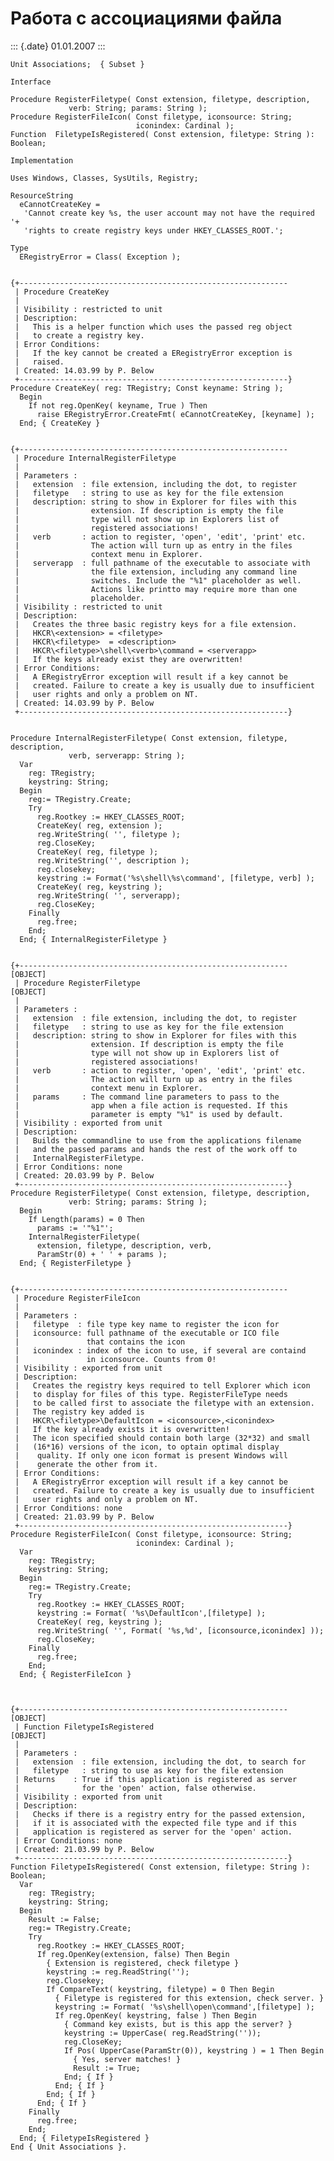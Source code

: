 Работа с ассоциациями файла
===========================

::: {.date}
01.01.2007
:::

    Unit Associations;  { Subset }
     
    Interface
     
    Procedure RegisterFiletype( Const extension, filetype, description,
                 verb: String; params: String );
    Procedure RegisterFileIcon( Const filetype, iconsource: String;
                                iconindex: Cardinal );
    Function  FiletypeIsRegistered( Const extension, filetype: String ):
    Boolean;
     
    Implementation
     
    Uses Windows, Classes, SysUtils, Registry;
     
    ResourceString
      eCannotCreateKey =
       'Cannot create key %s, the user account may not have the required '+
       'rights to create registry keys under HKEY_CLASSES_ROOT.';
     
    Type
      ERegistryError = Class( Exception );
     
     
    {+------------------------------------------------------------
     | Procedure CreateKey
     |
     | Visibility : restricted to unit
     | Description:
     |   This is a helper function which uses the passed reg object
     |   to create a registry key.
     | Error Conditions:
     |   If the key cannot be created a ERegistryError exception is
     |   raised.
     | Created: 14.03.99 by P. Below
     +------------------------------------------------------------}
    Procedure CreateKey( reg: TRegistry; Const keyname: String );
      Begin
        If not reg.OpenKey( keyname, True ) Then
          raise ERegistryError.CreateFmt( eCannotCreateKey, [keyname] );
      End; { CreateKey }
     
     
    {+------------------------------------------------------------
     | Procedure InternalRegisterFiletype
     |
     | Parameters :
     |   extension  : file extension, including the dot, to register
     |   filetype   : string to use as key for the file extension
     |   description: string to show in Explorer for files with this
     |                extension. If description is empty the file
     |                type will not show up in Explorers list of
     |                registered associations!
     |   verb       : action to register, 'open', 'edit', 'print' etc.
     |                The action will turn up as entry in the files
     |                context menu in Explorer.
     |   serverapp  : full pathname of the executable to associate with
     |                the file extension, including any command line
     |                switches. Include the "%1" placeholder as well.
     |                Actions like printto may require more than one
     |                placeholder.
     | Visibility : restricted to unit
     | Description:
     |   Creates the three basic registry keys for a file extension.
     |   HKCR\<extension> = <filetype>
     |   HKCR\<filetype>  = <description>
     |   HKCR\<filetype>\shell\<verb>\command = <serverapp>
     |   If the keys already exist they are overwritten!
     | Error Conditions:
     |   A ERegistryError exception will result if a key cannot be
     |   created. Failure to create a key is usually due to insufficient
     |   user rights and only a problem on NT.
     | Created: 14.03.99 by P. Below
     +------------------------------------------------------------}
     
     
    Procedure InternalRegisterFiletype( Const extension, filetype,
    description,
                 verb, serverapp: String );
      Var
        reg: TRegistry;
        keystring: String;
      Begin
        reg:= TRegistry.Create;
        Try
          reg.Rootkey := HKEY_CLASSES_ROOT;
          CreateKey( reg, extension );
          reg.WriteString( '', filetype );
          reg.CloseKey;
          CreateKey( reg, filetype );
          reg.WriteString('', description );
          reg.closekey;
          keystring := Format('%s\shell\%s\command', [filetype, verb] );
          CreateKey( reg, keystring );
          reg.WriteString( '', serverapp);
          reg.CloseKey;
        Finally
          reg.free;
        End;
      End; { InternalRegisterFiletype }
     
     
    {+------------------------------------------------------------
    [OBJECT]
     | Procedure RegisterFiletype
    [OBJECT]
     |
     | Parameters :
     |   extension  : file extension, including the dot, to register
     |   filetype   : string to use as key for the file extension
     |   description: string to show in Explorer for files with this
     |                extension. If description is empty the file
     |                type will not show up in Explorers list of
     |                registered associations!
     |   verb       : action to register, 'open', 'edit', 'print' etc.
     |                The action will turn up as entry in the files
     |                context menu in Explorer.
     |   params     : The command line parameters to pass to the
     |                app when a file action is requested. If this
     |                parameter is empty "%1" is used by default.
     | Visibility : exported from unit
     | Description:
     |   Builds the commandline to use from the applications filename
     |   and the passed params and hands the rest of the work off to
     |   InternalRegisterFiletype.
     | Error Conditions: none
     | Created: 20.03.99 by P. Below
     +------------------------------------------------------------}
    Procedure RegisterFiletype( Const extension, filetype, description,
                 verb: String; params: String );
      Begin
        If Length(params) = 0 Then
          params := '"%1"';
        InternalRegisterFiletype(
          extension, filetype, description, verb,
          ParamStr(0) + ' ' + params );
      End; { RegisterFiletype }
     
     
    {+------------------------------------------------------------
     | Procedure RegisterFileIcon
     |
     | Parameters :
     |   filetype  : file type key name to register the icon for
     |   iconsource: full pathname of the executable or ICO file
     |               that contains the icon
     |   iconindex : index of the icon to use, if several are containd
     |               in iconsource. Counts from 0!
     | Visibility : exported from unit
     | Description:
     |   Creates the registry keys required to tell Explorer which icon
     |   to display for files of this type. RegisterFileType needs
     |   to be called first to associate the filetype with an extension.
     |   The registry key added is
     |   HKCR\<filetype>\DefaultIcon = <iconsource>,<iconindex>
     |   If the key already exists it is overwritten!
     |   The icon specified should contain both large (32*32) and small
     |   (16*16) versions of the icon, to optain optimal display
     |    quality. If only one icon format is present Windows will
     |    generate the other from it.
     | Error Conditions:
     |   A ERegistryError exception will result if a key cannot be
     |   created. Failure to create a key is usually due to insufficient
     |   user rights and only a problem on NT.
     | Error Conditions: none
     | Created: 21.03.99 by P. Below
     +------------------------------------------------------------}
    Procedure RegisterFileIcon( Const filetype, iconsource: String;
                                iconindex: Cardinal );
      Var
        reg: TRegistry;
        keystring: String;
      Begin
        reg:= TRegistry.Create;
        Try
          reg.Rootkey := HKEY_CLASSES_ROOT;
          keystring := Format( '%s\DefaultIcon',[filetype] );
          CreateKey( reg, keystring );
          reg.WriteString( '', Format( '%s,%d', [iconsource,iconindex] ));
          reg.CloseKey;
        Finally
          reg.free;
        End;
      End; { RegisterFileIcon }
     
     
     
    {+------------------------------------------------------------
    [OBJECT]
     | Function FiletypeIsRegistered
    [OBJECT]
     |
     | Parameters :
     |   extension  : file extension, including the dot, to search for
     |   filetype   : string to use as key for the file extension
     | Returns    : True if this application is registered as server
     |              for the 'open' action, false otherwise.
     | Visibility : exported from unit
     | Description:
     |   Checks if there is a registry entry for the passed extension,
     |   if it is associated with the expected file type and if this
     |   application is registered as server for the 'open' action.
     | Error Conditions: none
     | Created: 21.03.99 by P. Below
     +------------------------------------------------------------}
    Function FiletypeIsRegistered( Const extension, filetype: String ):
    Boolean;
      Var
        reg: TRegistry;
        keystring: String;
      Begin
        Result := False;
        reg:= TRegistry.Create;
        Try
          reg.Rootkey := HKEY_CLASSES_ROOT;
          If reg.OpenKey(extension, false) Then Begin
            { Extension is registered, check filetype }
            keystring := reg.ReadString('');
            reg.Closekey;
            If CompareText( keystring, filetype) = 0 Then Begin
              { Filetype is registered for this extension, check server. }
              keystring := Format( '%s\shell\open\command',[filetype] );
              If reg.OpenKey( keystring, false ) Then Begin
                { Command key exists, but is this app the server? }
                keystring := UpperCase( reg.ReadString(''));
                reg.CloseKey;
                If Pos( UpperCase(ParamStr(0)), keystring ) = 1 Then Begin
                  { Yes, server matches! }
                  Result := True;
                End; { If }
              End; { If }
            End; { If }
          End; { If }
        Finally
          reg.free;
        End;
      End; { FiletypeIsRegistered }
    End { Unit Associations }.
